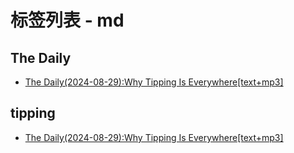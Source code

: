 # 标签列表 - md

## The Daily
- [The Daily(2024-08-29):Why Tipping Is Everywhere[text+mp3]](https://www.realhist.org//2024/08/why_tipping_is_everywhere/)

## tipping
- [The Daily(2024-08-29):Why Tipping Is Everywhere[text+mp3]](https://www.realhist.org//2024/08/why_tipping_is_everywhere/)

